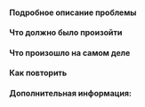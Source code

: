 <!--
ВАЖНО: Если ваш ишью является не репортом о баге, а предложением для чего-либо, то ОБЯЗАТЕЛЬНО добавьте в название тег [Proposal]


1. ОТВЕТЫ ОСТАВЛЯТЬ ПОД СООТВЕТСТВУЮЩИЕ ЗАГОЛОВКИ
(они в самом низу, после всех правил)
2. В ОДНОМ РЕПОРТЕ ДОЛЖНО БЫТЬ ОПИСАНИЕ ТОЛЬКО ОДНОЙ ПРОБЛЕМЫ
3. КОРРЕКТНОЕ НАЗВАНИЕ РЕПОРТА НЕ МЕНЕЕ ВАЖНО ЧЕМ ОПИСАНИЕ
-. Ниже описание каждого пункта.

1. Весь данный текст что уже написан до вас -
НЕ УДАЛЯТЬ И НЕ РЕДАКТИРОВАТЬ.
Если нечего написать в тот или иной пункт -
просто оставить пустым.

2. Не надо описывать пачку багов в одном репорте,
(!даже если там все описать можно парой слов!)
шанс что их исправят за раз, крайне мал.
А вот использовать на гите удобную функцию -
автозакрытия репорта при мерже пулл реквеста -
исправляющего данный репорт, будет невозможно.

3. Корректное и в меру подробное название репорта -
тоже очень важно! Чтобы даже не заходя в сам репорт -
было понятно что за проблема.
Плохой пример: "Ковер." - что мы должны понять из такого названия?
Хороший пример: "Некорректное отображение спрайтов ковра." -
а вот так уже будет понятно о чем репорт.
Это надо как минимум для того, чтобы вам же самим -
было видно, что репорта_нейм еще нет или наоборот,
уже есть, и это можно было понять не углубляясь в -
чтение каждого репорта внутри. Когда название не имеет конкретики, из -
которого нельзя понять о чем репорт, это также затрудняет функцию поиска.
-->

#### Подробное описание проблемы

#### Что должно было произойти

#### Что произошло на самом деле

#### Как повторить

#### Дополнительная информация:
